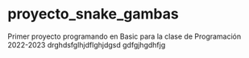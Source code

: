# proyecto_snake_gambas
Primer proyecto programando en Basic para la clase de Programación 2022-2023
drghdsfglhjdflghjdgsd
gdfgjhgdhfjg
